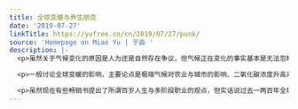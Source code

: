 ```yaml
---
title: 全球变暖与养生朋克
date: '2019-07-27'
linkTitle: https://yufree.cn/cn/2019/07/27/punk/
source: 'Homepage on Miao Yu | 于淼 '
description: |-
  <p>虽然关于气候变化的原因是人为还是自然存在争议，但气候正在变化的事实基本是无法忽略的。人作为个体的智慧总是很容易淹没在整体的混沌之中，过分高估眼下的事又低估长期的趋势，毕竟你能看到眼前的危险但若干年后的麻烦总是个概率。最近看到了一个讨论全球变暖影响的视角觉得很有意思，如果是真的那么在我这一代人老去的时候就能看到结果。</p>

  <p>一般讨论全球变暖的影响，主要论点是极端气候对农业与城市的影响、二氧化碳浓度升高对海洋酸化及生态系统的影响、海平面上升还有冰川消融等。坦白说，这些都很重要但并不能说服普通人意识到与自己的关联，因为这些事要么属于低频事件混合在意外之中，要么会被归类到大自然的调节过程。不过也有跟普通人相关的，那就是生活成本与风险会提高，但这会被技术进步掩盖，而我这次看到的观点则认为，全球变暖会改变生物的基础代谢率，说的更简单些，就是影响寿命。</p>

  <p>虽然现在有些畅销书提出了所谓百岁人生与多阶段职业的观点，但实话说过去一两百年全球人口平均寿命的提高的主要贡献其实是婴幼儿存活率的提高与非正常死亡率例如战争传染病的降低。你可能听过建国前的平均寿命不到50岁，这不是说生理
---
```

